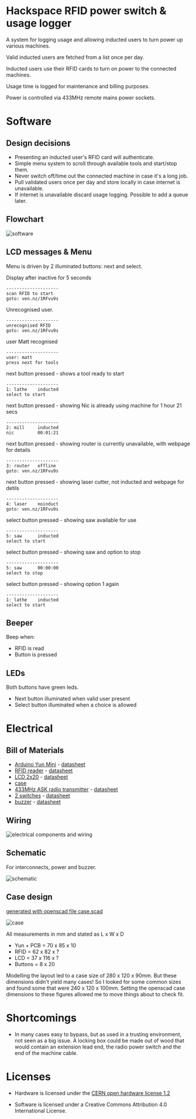 # Hackspace RFID power switch & usage logger

A system for logging usage and allowing inducted users to turn power up various machines.

Valid inducted users are fetched from a list once per day.

Inducted users use their RFID cards to turn on power to the connected machines.

Usage time is logged for maintenance and billing purposes.

Power is controlled via 433MHz remote mains power sockets.

# Software

## Design decisions

* Presenting an inducted user's RFID card will authenticate.
* Simple menu system to scroll through available tools and start/stop them.
* Never switch off/time out the connected machine in case it's a long job.
* Pull validated users once per day and store locally in case internet is unavailable.
* If internet is unavailable discard usage logging. Possible to add a queue later.

## Flowchart

![software](software/software.png)

## LCD messages & Menu

Menu is driven by 2 illuminated buttons: next and select.

Display after inactive for 5 seconds

    --------------------
    scan RFID to start
    goto: ven.nz/1RFvu9s

Unrecognised user.

    --------------------
    unrecognised RFID
    goto: ven.nz/1RFvu9s

user Matt recognised

    --------------------
    user: matt
    press next for tools

next button pressed - shows a tool ready to start

    --------------------
    1: lathe    inducted  
    select to start

next button pressed  - showing Nic is already using machine for 1 hour 21 secs

    --------------------
    2: mill     inducted
    nic         00:01:21

next button pressed - showing router is currently unavailable, with webpage for details

    --------------------
    3: router   offline
    goto: ven.nz/1RFvu9s

next button pressed - showing laser cutter, not inducted and webpage for detils

    --------------------
    4: laser    noinduct
    goto: ven.nz/1RFvu9s

select button pressed - showing saw available for use

    --------------------
    5: saw      inducted
    select to start

select button pressed - showing saw and option to stop

    --------------------
    5: saw      00:00:00
    select to stop

select button pressed - showing option 1 again

    --------------------
    1: lathe    inducted  
    select to start

## Beeper

Beep when:

* RFID is read
* Button is pressed

## LEDs

Both buttons have green leds. 

* Next button illuminated when valid user present
* Select button illuminated when a choice is allowed

# Electrical

## Bill of Materials

* [Arduino Yun Mini]() - [datasheet](datasheets/Arduino-yun-mini-schematics.pdf)
* [RFID reader](http://uk.rs-online.com/web/p/products/6666625/) - [datasheet](http://docs-europe.electrocomponents.com/webdocs/0d16/0900766b80d1684b.pdf)
* [LCD 2x20](http://uk.rs-online.com/web/p/products/7200222/) - [datasheet](http://docs-europe.electrocomponents.com/webdocs/0f25/0900766b80f25e5b.pdf)
* [case](http://uk.rs-online.com/web/p/products/3648223/)
* [433MHz ASK radio transmitter](http://uk.rs-online.com/web/p/lower-power-rf-modules/6172072/) - [datasheet](http://docs-europe.electrocomponents.com/webdocs/087d/0900766b8087d2df.pdf)
* [2 switches](http://uk.rs-online.com/web/p/push-button-switches/8207533/) - [datasheet](http://docs-europe.electrocomponents.com/webdocs/1388/0900766b8138874b.pdf)
* [buzzer](http://uk.rs-online.com/web/p/piezo-buzzer-components/7716910/) - [datasheet](http://docs-europe.electrocomponents.com/webdocs/1168/0900766b811685e8.pdf)

## Wiring

![electrical components and wiring](electronics/electrical.png)

## Schematic

For interconnects, power and buzzer.

![schematic](electronics/schematic.png)

## Case design

[generated with openscad file case.scad](case/case.scad)

![case](case/case.png)

All measurements in mm and stated as L x W x D

* Yun + PCB = 70 x 85 x 10
* RFID = 62 x 82 x ?
* LCD = 37 x 116 x ?
* Buttons = 8 x 20

Modelling the layout led to a case size of 280 x 120 x 90mm.
But these dimensions didn't yield many cases! So I looked for some common sizes
and found some that were 240 x 120 x 100mm. Setting the openscad case dimensions
to these figures allowed me to move things about to check fit.


# Shortcomings

* In many cases easy to bypass, but as used in a trusting environment, not seen as a big issue. A locking box could be made out of wood that would contain an extension lead end, the radio power switch and the end of the machine cable.

# Licenses

* Hardware is licensed under the [CERN open hardware license 1.2](http://www.ohwr.org/attachments/2388/cern_ohl_v_1_2.txt)

* Software is licensed under a Creative Commons Attribution 4.0 International License.
